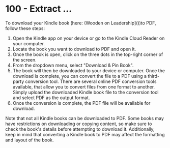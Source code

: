 # 100 - Extract ...

To download your Kindle book (here: (Wooden on Leadership]())to PDF, follow these steps:

1. Open the Kindle app on your device or go to the Kindle Cloud Reader on your computer.
2. Locate the book you want to download to PDF and open it.
3. Once the book is open, click on the three dots in the top-right corner of the screen.
4. From the dropdown menu, select "Download & Pin Book".
5. The book will then be downloaded to your device or computer. Once the download is complete, you can convert the file to a PDF using a third-party conversion tool.
There are several online PDF conversion tools available, that allow you to convert files from one format to another. Simply upload the downloaded Kindle book file to the conversion tool and select PDF as the output format.
6. Once the conversion is complete, the PDF file will be available for download.

Note that not all Kindle books can be downloaded to PDF. Some books may have restrictions on downloading or copying content, so make sure to check the book's details before attempting to download it. Additionally, keep in mind that converting a Kindle book to PDF may affect the formatting and layout of the book.
